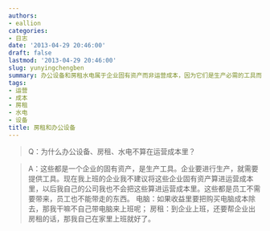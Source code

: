 ```yaml
---
authors:
- eallion
categories:
- 日志
date: '2013-04-29 20:46:00'
draft: false
lastmod: '2013-04-29 20:46:00'
slug: yunyingchengben
summary: 办公设备和房租水电属于企业固有资产而非运营成本，因为它们是生产必需的工具而非员工责任。员工无需自带设备或承担场地费用，这些资源应由企业提供以确保正常运营。自己带电脑或分担房租会扭曲雇佣关系的本质！
tags:
- 运营
- 成本
- 房租
- 水电
- 设备
title: 房租和办公设备
---
```

> Q：为什么办公设备、房租、水电不算在运营成本里？

<blockquote>A：这些都是一个企业的固有资产，是生产工具。企业要进行生产，就需要提供工具。现在我上班的企业我不建议将这些企业固有资产算进运营成本里，以后我自己的公司我也不会把这些算进运营成本里。这些都是员工不需要带来，员工也不能带走的东西。
电脑：如果收益里要把购买电脑成本除去，那我干嘛不自己带电脑来上班呢；
房租：到企业上班，还要帮企业出房租的话，那我自己在家里上班就好了。</blockquote>